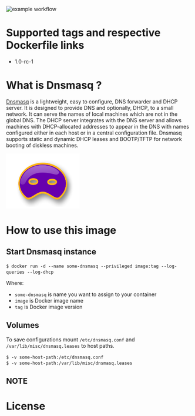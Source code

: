 ![example workflow](https://github.com/dalmatialab/dnsmasq/actions/workflows/main.yml/badge.svg)


# Supported tags and respective Dockerfile links

 - 1.0-rc-1

# What is Dnsmasq ? 

[Dnsmasq](https://thekelleys.org.uk/dnsmasq/doc.html) is a lightweight, easy to configure, DNS forwarder and DHCP server. It is designed to provide DNS and optionally, DHCP, to a small network. It can serve the names of local machines which are not in the global DNS. The DHCP server integrates with the DNS server and allows machines with DHCP-allocated addresses to appear in the DNS with names configured either in each host or in a central configuration file. Dnsmasq supports static and dynamic DHCP leases and BOOTP/TFTP for network booting of diskless machines.

<img src="https://github.com/dalmatialab/dnsmasq/blob/92515258c38ae5377cc42789b8eb265a37af6b07/logo.png?raw=true" width="200" height="150">

# How to use this image

## Start Dnsmasq instance

	$ docker run -d --name some-dnsmasq --privileged image:tag --log-queries --log-dhcp

Where:

 - `some-dnsmasq` is name you want to assign to your container
 - `image` is Docker image name
 - `tag` is Docker image version

## Volumes  

To save configurations mount `/etc/dnsmasq.conf` and `/var/lib/misc/dnsmasq.leases` to host paths.  

    $ -v some-host-path:/etc/dnsmasq.conf
    $ -v some-host-path:/var/lib/misc/dnsmasq.leases

## NOTE  


# License

